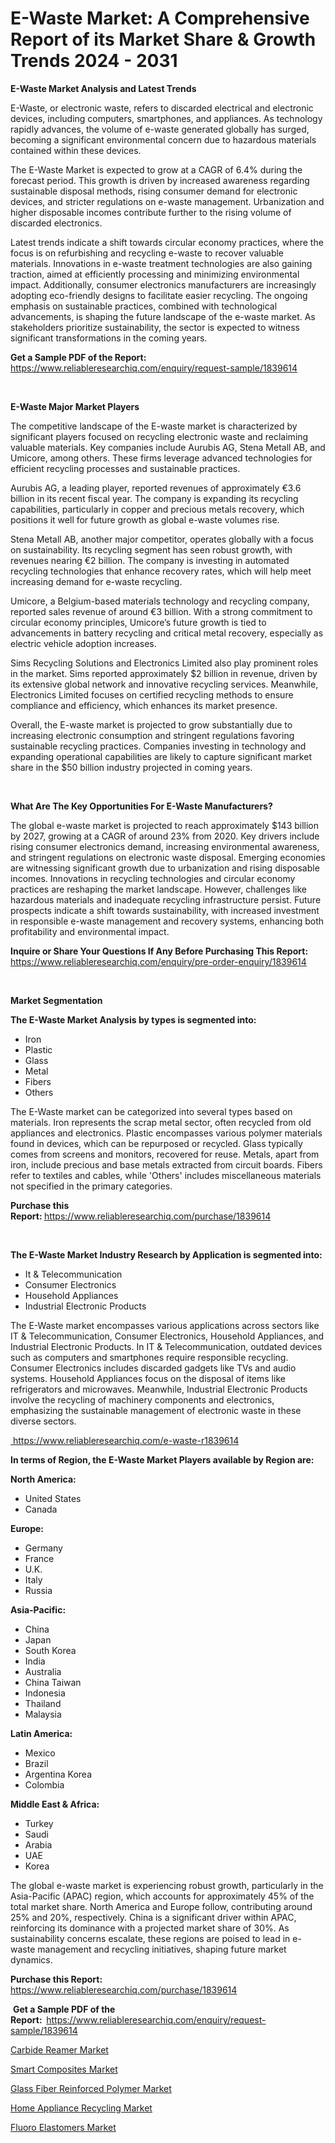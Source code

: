 <p><h1>E-Waste Market: A Comprehensive Report of its Market Share & Growth Trends 2024 - 2031</h1></p><p><strong>E-Waste Market Analysis and Latest Trends</strong></p>
<p><p>E-Waste, or electronic waste, refers to discarded electrical and electronic devices, including computers, smartphones, and appliances. As technology rapidly advances, the volume of e-waste generated globally has surged, becoming a significant environmental concern due to hazardous materials contained within these devices.</p><p>The E-Waste Market is expected to grow at a CAGR of 6.4% during the forecast period. This growth is driven by increased awareness regarding sustainable disposal methods, rising consumer demand for electronic devices, and stricter regulations on e-waste management. Urbanization and higher disposable incomes contribute further to the rising volume of discarded electronics.</p><p>Latest trends indicate a shift towards circular economy practices, where the focus is on refurbishing and recycling e-waste to recover valuable materials. Innovations in e-waste treatment technologies are also gaining traction, aimed at efficiently processing and minimizing environmental impact. Additionally, consumer electronics manufacturers are increasingly adopting eco-friendly designs to facilitate easier recycling. The ongoing emphasis on sustainable practices, combined with technological advancements, is shaping the future landscape of the e-waste market. As stakeholders prioritize sustainability, the sector is expected to witness significant transformations in the coming years.</p></p>
<p><strong>Get a Sample PDF of the Report:&nbsp;</strong> <a href="https://www.reliableresearchiq.com/enquiry/request-sample/1839614?utm_campaign=1742&utm_medium=2&utm_source=Github&utm_content=ia&utm_term=16102024&utm_id=e-waste">https://www.reliableresearchiq.com/enquiry/request-sample/1839614</a></p>
<p>&nbsp;</p>
<p><strong>E-Waste Major Market Players</strong></p>
<p><p>The competitive landscape of the E-waste market is characterized by significant players focused on recycling electronic waste and reclaiming valuable materials. Key companies include Aurubis AG, Stena Metall AB, and Umicore, among others. These firms leverage advanced technologies for efficient recycling processes and sustainable practices.</p><p>Aurubis AG, a leading player, reported revenues of approximately €3.6 billion in its recent fiscal year. The company is expanding its recycling capabilities, particularly in copper and precious metals recovery, which positions it well for future growth as global e-waste volumes rise.</p><p>Stena Metall AB, another major competitor, operates globally with a focus on sustainability. Its recycling segment has seen robust growth, with revenues nearing €2 billion. The company is investing in automated recycling technologies that enhance recovery rates, which will help meet increasing demand for e-waste recycling.</p><p>Umicore, a Belgium-based materials technology and recycling company, reported sales revenue of around €3 billion. With a strong commitment to circular economy principles, Umicore’s future growth is tied to advancements in battery recycling and critical metal recovery, especially as electric vehicle adoption increases.</p><p>Sims Recycling Solutions and Electronics Limited also play prominent roles in the market. Sims reported approximately $2 billion in revenue, driven by its extensive global network and innovative recycling services. Meanwhile, Electronics Limited focuses on certified recycling methods to ensure compliance and efficiency, which enhances its market presence.</p><p>Overall, the E-waste market is projected to grow substantially due to increasing electronic consumption and stringent regulations favoring sustainable recycling practices. Companies investing in technology and expanding operational capabilities are likely to capture significant market share in the $50 billion industry projected in coming years.</p></p>
<p>&nbsp;</p>
<p><strong>What Are The Key Opportunities For E-Waste Manufacturers?</strong></p>
<p><p>The global e-waste market is projected to reach approximately $143 billion by 2027, growing at a CAGR of around 23% from 2020. Key drivers include rising consumer electronics demand, increasing environmental awareness, and stringent regulations on electronic waste disposal. Emerging economies are witnessing significant growth due to urbanization and rising disposable incomes. Innovations in recycling technologies and circular economy practices are reshaping the market landscape. However, challenges like hazardous materials and inadequate recycling infrastructure persist. Future prospects indicate a shift towards sustainability, with increased investment in responsible e-waste management and recovery systems, enhancing both profitability and environmental impact.</p></p>
<p><strong>Inquire or Share Your Questions If Any Before Purchasing This Report:</strong> <a href="https://www.reliableresearchiq.com/enquiry/pre-order-enquiry/1839614?utm_campaign=1742&utm_medium=2&utm_source=Github&utm_content=ia&utm_term=16102024&utm_id=e-waste">https://www.reliableresearchiq.com/enquiry/pre-order-enquiry/1839614</a></p>
<p>&nbsp;</p>
<p><strong>Market Segmentation</strong></p>
<p><strong>The E-Waste Market Analysis by types is segmented into:</strong></p>
<p><ul><li>Iron</li><li>Plastic</li><li>Glass</li><li>Metal</li><li>Fibers</li><li>Others</li></ul></p>
<p><p>The E-Waste market can be categorized into several types based on materials. Iron represents the scrap metal sector, often recycled from old appliances and electronics. Plastic encompasses various polymer materials found in devices, which can be repurposed or recycled. Glass typically comes from screens and monitors, recovered for reuse. Metals, apart from iron, include precious and base metals extracted from circuit boards. Fibers refer to textiles and cables, while 'Others' includes miscellaneous materials not specified in the primary categories.</p></p>
<p><strong>Purchase this Report:&nbsp;</strong><a href="https://www.reliableresearchiq.com/purchase/1839614?utm_campaign=1742&utm_medium=2&utm_source=Github&utm_content=ia&utm_term=16102024&utm_id=e-waste">https://www.reliableresearchiq.com/purchase/1839614</a></p>
<p>&nbsp;</p>
<p><strong>The E-Waste Market Industry Research by Application is segmented into:</strong></p>
<p><ul><li>It & Telecommunication</li><li>Consumer Electronics</li><li>Household Appliances</li><li>Industrial Electronic Products</li></ul></p>
<p><p>The E-Waste market encompasses various applications across sectors like IT & Telecommunication, Consumer Electronics, Household Appliances, and Industrial Electronic Products. In IT & Telecommunication, outdated devices such as computers and smartphones require responsible recycling. Consumer Electronics includes discarded gadgets like TVs and audio systems. Household Appliances focus on the disposal of items like refrigerators and microwaves. Meanwhile, Industrial Electronic Products involve the recycling of machinery components and electronics, emphasizing the sustainable management of electronic waste in these diverse sectors.</p></p>
<p><a href="https://www.reliableresearchiq.com/e-waste-r1839614?utm_campaign=1742&utm_medium=2&utm_source=Github&utm_content=ia&utm_term=16102024&utm_id=e-waste">&nbsp;https://www.reliableresearchiq.com/e-waste-r1839614</a></p>
<p><strong>In terms of Region, the E-Waste Market Players available by Region are:</strong></p>
<p>
    <p> <strong> North America: </strong>
        <ul>
            <li>United States</li>
            <li>Canada</li>
        </ul>
        </p> 
    <p> <strong> Europe: </strong>
        <ul>
            <li>Germany</li>
            <li>France</li>
            <li>U.K.</li>
            <li>Italy</li>
            <li>Russia</li>
        </ul>
        </p> 
    <p> <strong> Asia-Pacific: </strong>
        <ul>
            <li>China</li>
            <li>Japan</li>
            <li>South Korea</li>
            <li>India</li>
            <li>Australia</li>
            <li>China Taiwan</li>
            <li>Indonesia</li>
            <li>Thailand</li>
            <li>Malaysia</li>
        </ul>
        </p> 
    <p> <strong> Latin America: </strong>
        <ul>
            <li>Mexico</li>
            <li>Brazil</li>
            <li>Argentina Korea</li>
            <li>Colombia</li>
        </ul>
        </p> 
    <p> <strong> Middle East & Africa: </strong>
        <ul>
            <li>Turkey</li>
            <li>Saudi</li>
            <li>Arabia</li>
            <li>UAE</li>
            <li>Korea</li>
        </ul>
    </p>
    </p>
<p><p>The global e-waste market is experiencing robust growth, particularly in the Asia-Pacific (APAC) region, which accounts for approximately 45% of the total market share. North America and Europe follow, contributing around 25% and 20%, respectively. China is a significant driver within APAC, reinforcing its dominance with a projected market share of 30%. As sustainability concerns escalate, these regions are poised to lead in e-waste management and recycling initiatives, shaping future market dynamics. </p></p>
<p><strong>Purchase this Report: </strong><a href="https://www.reliableresearchiq.com/purchase/1839614?utm_campaign=1742&utm_medium=2&utm_source=Github&utm_content=ia&utm_term=16102024&utm_id=e-waste">https://www.reliableresearchiq.com/purchase/1839614</a></p>
<p>&nbsp;<strong>Get a Sample PDF of the Report:&nbsp;&nbsp;</strong><a href="https://www.reliableresearchiq.com/enquiry/request-sample/1839614?utm_campaign=1742&utm_medium=2&utm_source=Github&utm_content=ia&utm_term=16102024&utm_id=e-waste">https://www.reliableresearchiq.com/enquiry/request-sample/1839614</a></p>
<p><strong></strong></p>
<p><p><a href="https://www.linkedin.com/pulse/carbide-reamer-industry-sector-new-technologies-market-impact-vzmgc?utm_campaign=1742&utm_medium=2&utm_source=Github&utm_content=ia&utm_term=16102024&utm_id=e-waste">Carbide Reamer Market</a></p><p><a href="https://www.linkedin.com/pulse/insights-smart-composites-market-size-which-expanding-78-cagr-uyqhc?utm_campaign=1742&utm_medium=2&utm_source=Github&utm_content=ia&utm_term=16102024&utm_id=e-waste">Smart Composites Market</a></p><p><a href="https://www.linkedin.com/pulse/emerging-trends-glass-fiber-reinforced-polymer-market-jy1xc?utm_campaign=1742&utm_medium=2&utm_source=Github&utm_content=ia&utm_term=16102024&utm_id=e-waste">Glass Fiber Reinforced Polymer Market</a></p><p><a href="https://www.linkedin.com/pulse/home-appliance-recycling-market-maturity-analysis-regional-7hasc?utm_campaign=1742&utm_medium=2&utm_source=Github&utm_content=ia&utm_term=16102024&utm_id=e-waste">Home Appliance Recycling Market</a></p><p><a href="https://www.linkedin.com/pulse/insights-fluoro-elastomers-industry-market-financial-status-w019c?utm_campaign=1742&utm_medium=2&utm_source=Github&utm_content=ia&utm_term=16102024&utm_id=e-waste">Fluoro Elastomers Market</a></p></p>